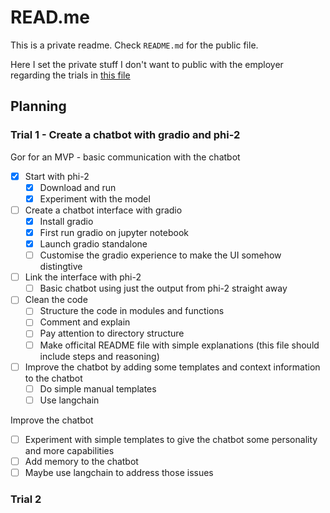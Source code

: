 READ.me
=======

This is a private readme. Check `README.md` for the public file.

Here I set the private stuff I don't want to public with the employer regarding the trials in [this file](./Prueba_tecnica_Python.pdf)

## Planning

### Trial 1 - Create a chatbot with gradio and phi-2

Gor for an MVP - basic communication with the chatbot

+ [x] Start with phi-2
  + [x] Download and run
  + [x] Experiment with the model
+ [ ] Create a chatbot interface with gradio
  + [x] Install gradio
  + [x] First run gradio on jupyter notebook
  + [x] Launch gradio standalone
  + [ ] Customise the gradio experience to make the UI somehow distingtive
+ [ ] Link the interface with phi-2
  + [ ] Basic chatbot using just the output from phi-2 straight away
+ [ ] Clean the code
  + [ ] Structure the code in modules and functions
  + [ ] Comment and explain
  + [ ] Pay attention to directory structure
  + [ ] Make officital README file with simple explanations (this file should include steps and reasoning)

+ [ ] Improve the chatbot by adding some templates and context information to the chatbot
  + [ ] Do simple manual templates
  + [ ] Use langchain

Improve the chatbot

+ [ ] Experiment with simple templates to give the chatbot some personality and more capabilities
+ [ ] Add memory to the chatbot
+ [ ] Maybe use langchain to address those issues

### Trial 2
